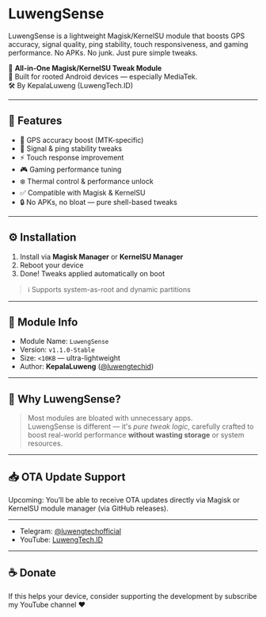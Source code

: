 # LuwengSense
LuwengSense is a lightweight Magisk/KernelSU module that boosts GPS accuracy, signal quality, ping stability, touch responsiveness, and gaming performance.  No APKs. No junk. Just pure simple tweaks.


🎯 **All-in-One Magisk/KernelSU Tweak Module**  
📱 Built for rooted Android devices — especially MediaTek.  
🛠️ By KepalaLuweng (LuwengTech.ID)

---

## 📌 Features

- 🔧 GPS accuracy boost (MTK-specific)
- 📡 Signal & ping stability tweaks
- ⚡ Touch response improvement
- 🎮 Gaming performance tuning
- ❄️ Thermal control & performance unlock
- ✅ Compatible with Magisk & KernelSU
- 🔒 No APKs, no bloat — pure shell-based tweaks

---

## ⚙️ Installation

1. Install via **Magisk Manager** or **KernelSU Manager**
2. Reboot your device
3. Done! Tweaks applied automatically on boot

> ℹ️ Supports system-as-root and dynamic partitions

---

## 📂 Module Info

- Module Name: `LuwengSense`
- Version: `v1.1.0-Stable`
- Size: `<10KB` — ultra-lightweight
- Author: **KepalaLuweng** ([@luwengtechid](https://www.youtube.com/@luwengtechid))

---

## 🧠 Why LuwengSense?

> Most modules are bloated with unnecessary apps.  
> LuwengSense is different — it's *pure tweak logic*, carefully crafted to boost real-world performance **without wasting storage** or system resources.

---

## 📥 OTA Update Support

Upcoming: You’ll be able to receive OTA updates directly via Magisk or KernelSU module manager (via GitHub releases).

---

- Telegram: [@luwengtechofficial](https://t.me/luwengtechofficial)
- YouTube: [LuwengTech.ID](https://www.youtube.com/@luwengtechid)

---

## ☕ Donate

If this helps your device, consider supporting the development by subscribe my YouTube channel ❤️  

